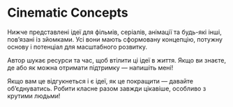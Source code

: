 # Cinematic Concepts

Нижче представлені ідеї для фільмів, серіалів, анімації та будь-які інші, пов’язані із зйомками. Усі вони мають сформовану концепцію, потужну основу і потенціал для масштабного розвитку.

Автор шукає ресурси та час, щоб втілити ці ідеї в життя. Якщо ви знаєте, де або як можна отримати підтримку — напишіть мені!

Якщо вам це відгукнеться і є ідеї, як це покращити — давайте об’єднуватись. Робити класне разом завжди цікавіше, особливо з крутими людьми!